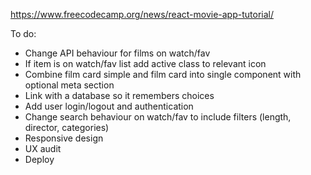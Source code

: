 https://www.freecodecamp.org/news/react-movie-app-tutorial/

To do:

- Change API behaviour for films on watch/fav
- If item is on watch/fav list add active class to relevant icon
- Combine film card simple and film card into single component with optional meta section
- Link with a database so it remembers choices
- Add user login/logout and authentication
- Change search behaviour on watch/fav to include filters (length, director, categories)
- Responsive design
- UX audit
- Deploy
